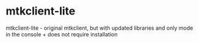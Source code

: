 # mtkclient-lite
mtkclient-lite - original mtkclient, but with updated libraries and only mode in the console + does not require installation
